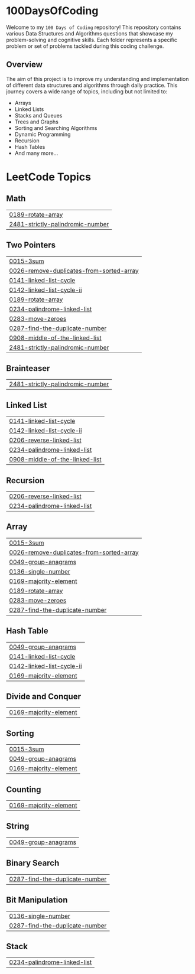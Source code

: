 # 100DaysOfCoding


Welcome to my `100 Days of Coding` repository! This repository contains various Data Structures and Algorithms questions that showcase my problem-solving and cognitive skills. Each folder represents a specific problem or set of problems tackled during this coding challenge.

## Overview

The aim of this project is to improve my understanding and implementation of different data structures and algorithms through daily practice. This journey covers a wide range of topics, including but not limited to:

- Arrays
- Linked Lists
- Stacks and Queues
- Trees and Graphs
- Sorting and Searching Algorithms
- Dynamic Programming
- Recursion
- Hash Tables
- And many more...

<!---LeetCode Topics Start-->
# LeetCode Topics
## Math
|  |
| ------- |
| [0189-rotate-array](https://github.com/ApoorvaM16/100DaysOfCoding/tree/master/0189-rotate-array) |
| [2481-strictly-palindromic-number](https://github.com/ApoorvaM16/100DaysOfCoding/tree/master/2481-strictly-palindromic-number) |
## Two Pointers
|  |
| ------- |
| [0015-3sum](https://github.com/ApoorvaM16/100DaysOfCoding/tree/master/0015-3sum) |
| [0026-remove-duplicates-from-sorted-array](https://github.com/ApoorvaM16/100DaysOfCoding/tree/master/0026-remove-duplicates-from-sorted-array) |
| [0141-linked-list-cycle](https://github.com/ApoorvaM16/100DaysOfCoding/tree/master/0141-linked-list-cycle) |
| [0142-linked-list-cycle-ii](https://github.com/ApoorvaM16/100DaysOfCoding/tree/master/0142-linked-list-cycle-ii) |
| [0189-rotate-array](https://github.com/ApoorvaM16/100DaysOfCoding/tree/master/0189-rotate-array) |
| [0234-palindrome-linked-list](https://github.com/ApoorvaM16/100DaysOfCoding/tree/master/0234-palindrome-linked-list) |
| [0283-move-zeroes](https://github.com/ApoorvaM16/100DaysOfCoding/tree/master/0283-move-zeroes) |
| [0287-find-the-duplicate-number](https://github.com/ApoorvaM16/100DaysOfCoding/tree/master/0287-find-the-duplicate-number) |
| [0908-middle-of-the-linked-list](https://github.com/ApoorvaM16/100DaysOfCoding/tree/master/0908-middle-of-the-linked-list) |
| [2481-strictly-palindromic-number](https://github.com/ApoorvaM16/100DaysOfCoding/tree/master/2481-strictly-palindromic-number) |
## Brainteaser
|  |
| ------- |
| [2481-strictly-palindromic-number](https://github.com/ApoorvaM16/100DaysOfCoding/tree/master/2481-strictly-palindromic-number) |
## Linked List
|  |
| ------- |
| [0141-linked-list-cycle](https://github.com/ApoorvaM16/100DaysOfCoding/tree/master/0141-linked-list-cycle) |
| [0142-linked-list-cycle-ii](https://github.com/ApoorvaM16/100DaysOfCoding/tree/master/0142-linked-list-cycle-ii) |
| [0206-reverse-linked-list](https://github.com/ApoorvaM16/100DaysOfCoding/tree/master/0206-reverse-linked-list) |
| [0234-palindrome-linked-list](https://github.com/ApoorvaM16/100DaysOfCoding/tree/master/0234-palindrome-linked-list) |
| [0908-middle-of-the-linked-list](https://github.com/ApoorvaM16/100DaysOfCoding/tree/master/0908-middle-of-the-linked-list) |
## Recursion
|  |
| ------- |
| [0206-reverse-linked-list](https://github.com/ApoorvaM16/100DaysOfCoding/tree/master/0206-reverse-linked-list) |
| [0234-palindrome-linked-list](https://github.com/ApoorvaM16/100DaysOfCoding/tree/master/0234-palindrome-linked-list) |
## Array
|  |
| ------- |
| [0015-3sum](https://github.com/ApoorvaM16/100DaysOfCoding/tree/master/0015-3sum) |
| [0026-remove-duplicates-from-sorted-array](https://github.com/ApoorvaM16/100DaysOfCoding/tree/master/0026-remove-duplicates-from-sorted-array) |
| [0049-group-anagrams](https://github.com/ApoorvaM16/100DaysOfCoding/tree/master/0049-group-anagrams) |
| [0136-single-number](https://github.com/ApoorvaM16/100DaysOfCoding/tree/master/0136-single-number) |
| [0169-majority-element](https://github.com/ApoorvaM16/100DaysOfCoding/tree/master/0169-majority-element) |
| [0189-rotate-array](https://github.com/ApoorvaM16/100DaysOfCoding/tree/master/0189-rotate-array) |
| [0283-move-zeroes](https://github.com/ApoorvaM16/100DaysOfCoding/tree/master/0283-move-zeroes) |
| [0287-find-the-duplicate-number](https://github.com/ApoorvaM16/100DaysOfCoding/tree/master/0287-find-the-duplicate-number) |
## Hash Table
|  |
| ------- |
| [0049-group-anagrams](https://github.com/ApoorvaM16/100DaysOfCoding/tree/master/0049-group-anagrams) |
| [0141-linked-list-cycle](https://github.com/ApoorvaM16/100DaysOfCoding/tree/master/0141-linked-list-cycle) |
| [0142-linked-list-cycle-ii](https://github.com/ApoorvaM16/100DaysOfCoding/tree/master/0142-linked-list-cycle-ii) |
| [0169-majority-element](https://github.com/ApoorvaM16/100DaysOfCoding/tree/master/0169-majority-element) |
## Divide and Conquer
|  |
| ------- |
| [0169-majority-element](https://github.com/ApoorvaM16/100DaysOfCoding/tree/master/0169-majority-element) |
## Sorting
|  |
| ------- |
| [0015-3sum](https://github.com/ApoorvaM16/100DaysOfCoding/tree/master/0015-3sum) |
| [0049-group-anagrams](https://github.com/ApoorvaM16/100DaysOfCoding/tree/master/0049-group-anagrams) |
| [0169-majority-element](https://github.com/ApoorvaM16/100DaysOfCoding/tree/master/0169-majority-element) |
## Counting
|  |
| ------- |
| [0169-majority-element](https://github.com/ApoorvaM16/100DaysOfCoding/tree/master/0169-majority-element) |
## String
|  |
| ------- |
| [0049-group-anagrams](https://github.com/ApoorvaM16/100DaysOfCoding/tree/master/0049-group-anagrams) |
## Binary Search
|  |
| ------- |
| [0287-find-the-duplicate-number](https://github.com/ApoorvaM16/100DaysOfCoding/tree/master/0287-find-the-duplicate-number) |
## Bit Manipulation
|  |
| ------- |
| [0136-single-number](https://github.com/ApoorvaM16/100DaysOfCoding/tree/master/0136-single-number) |
| [0287-find-the-duplicate-number](https://github.com/ApoorvaM16/100DaysOfCoding/tree/master/0287-find-the-duplicate-number) |
## Stack
|  |
| ------- |
| [0234-palindrome-linked-list](https://github.com/ApoorvaM16/100DaysOfCoding/tree/master/0234-palindrome-linked-list) |
<!---LeetCode Topics End-->
